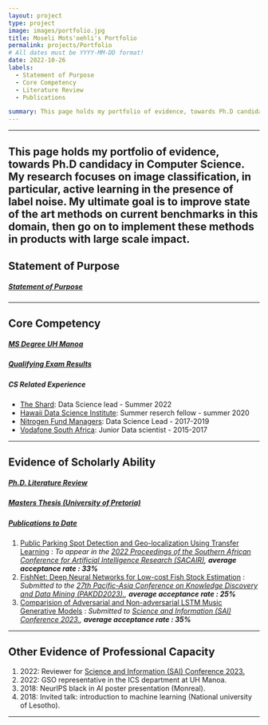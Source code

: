 ```yaml
---
layout: project
type: project
image: images/portfolio.jpg
title: Moseli Mots'oehli's Portfolio
permalink: projects/Portfolio
# All dates must be YYYY-MM-DD format!
date: 2022-10-26
labels:
  - Statement of Purpose
  - Core Competency
  - Literature Review
  - Publications

summary: This page holds my portfolio of evidence, towards Ph.D candidacy in Computer Science. My research focuses on image classification, in  particular, active learning in the presence of label noise. My ultimate goal is to improve state of the art methods on current benchmarks in this domain, then go on to implement these methods in products with large scale impact.
---
```

-----
This page holds my portfolio of evidence, towards Ph.D candidacy in Computer Science. My research focuses on image classification, in  particular, active learning in the presence of label noise. My ultimate goal is to improve state of the art methods on current benchmarks in this domain, then go on to implement these methods in products with large scale impact.
-----
## Statement of Purpose
##### <a href='../pdfs/Statement_of_Purpose_CSRMP.pdf'>Statement of Purpose</a>
-----

## Core Competency

##### <a href="../pdfs/MSc_Computer_Science.pdf">MS Degree UH Manoa</a>

##### <a href="../pdfs/ICS_PhD_Qualifier_result_for_Moseli.pdf">Qualifying Exam Results</a>

##### CS Related Experience
<ul>
  <li><a href='https://www.theshard.co.za/'>The Shard</a>: Data Science lead - Summer 2022</li>
  <li><a href = "https://datascience.hawaii.edu/">Hawaii Data Science Institute</a>: Summer reserch fellow - summer 2020</li>
  <li><a href='https://nitrogenfm.co.za/'>Nitrogen Fund Managers</a>: Data Science Lead - 2017-2019</li>
  <li><a href='https://www.vodacom.com/'>Vodafone South Africa</a>: Junior Data scientist - 2015-2017</li>
</ul>

-----

## Evidence of Scholarly Ability

##### <a href = '../pdfs/Deep_Active_Learning_in_the_Presence_of_Label_Noise_LNCS.pdf'>Ph.D. Literature Review</a>

##### <a href = '../pdfs/Mini_Dissertation_Moseli_Motsoehli.pdf'>Masters Thesis (University of Pretoria)</a>

##### <u>Publications to Date</u>

<ol>
    <li><a href = "https://arxiv.org/abs/2209.00213">Public Parking Spot Detection and Geo-localization Using Transfer Learning</a> : <i>To appear in the <a href='https://2022.sacair.org.za/?_ga=2.201804692.42026433.1666358114-1405977019.1660414057'>2022 Proceedings of the Southern African Conference for Artificial Intelligence Research (SACAIR)</a>, <b>average acceptance rate : 33%</b></i></li>
    <li><a href="../pdfs/FishNet__Deep_Neural_Networks_for_Low_cost_Fish_Stock_Estimation_PAKDD2023.pdf">FishNet: Deep Neural Networks for Low-cost Fish Stock Estimation</a> : <i>Submitted to the <a href = "https://pakdd2023.org/">27th Pacific-Asia Conference on Knowledge Discovery and Data Mining (PAKDD2023).</a>, <b>average acceptance rate : 25%</b></i></li>
    <li><a href="../pdfs/Comparision_of_Adversarial_and_Non_adversarial_LSTM_Music_Generative_Models_arXiv.pdf">Comparision of Adversarial and Non-adversarial LSTM Music Generative Models</a> : <i>Submitted to <a href='https://saiconference.com/Computing'>Science and Information (SAI) Conference 2023.</a>, <b>average acceptance rate : 35%</b></i></li>
</ol>

-----

## Other Evidence of Professional Capacity
<ol>
  <li>2022: Reviewer for <a href='https://saiconference.com/Computing'>Science and Information (SAI) Conference 2023.</a></li>
  <li>2022: GSO representative in the ICS department at UH Manoa.</li>
  <li>2018: NeurIPS black in AI poster presentation (Monreal).</li>
  <li>2018: Invited talk: introduction to machine learning (National university of Lesotho).</li>
</ol>

-----